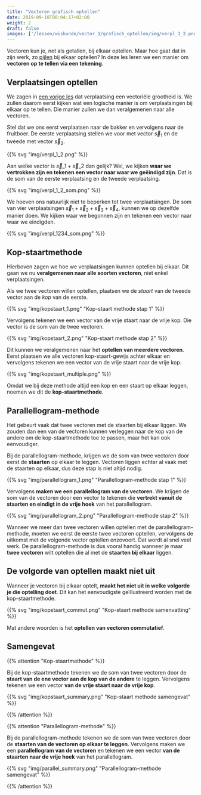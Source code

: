 ```yaml
---
title: "Vectoren grafisch optellen"
date: 2019-09-18T08:04:17+02:00
weight: 2
draft: false
images: ['/lessen/wiskunde/vector_1/grafisch_optellen/img/verpl_1_2.png', '/lessen/wiskunde/vector_1/grafisch_optellen/img/verpl_1_2_som.png', '/lessen/wiskunde/vector_1/grafisch_optellen/img/verpl_1234_som.png', '/lessen/wiskunde/vector_1/grafisch_optellen/img/kopstaart_multiple.png']
---
```

Vectoren kun je, net als getallen, bij elkaar optellen. Maar hoe gaat dat in
zijn werk, zo [pijlen](../intro/#een-vector-is-een-pijl) bij elkaar optellen? In
deze les leren we een manier om **vectoren op te tellen via een tekening**.

## Verplaatsingen optellen

We zagen in [een vorige les](../vectoriele_grootheden) dat verplaatsing een
vectoriële grootheid is. We zullen daarom eerst kijken wat een logische manier
is om verplaatsingen bij elkaar op te tellen. Die manier zullen we dan
veralgemenen naar alle vectoren.

Stel dat we ons eerst verplaatsen naar de bakker en vervolgens naar de
fruitboer. De eerste verplaatsing stellen we voor met vector $\vec{s}_1$ en de
tweede met vector $\vec{s}_2$.

{{% svg "img/verpl_1_2.png" %}}

Aan welke vector is $\vec{s}\_1 + \vec{s}\_2$ dan gelijk? Wel, we kijken **waar
we vertrokken zijn en tekenen een vector naar waar we geëindigd zijn**. Dat is
de som van de eerste verplaatsing en de tweede verplaatsing.

{{% svg "img/verpl_1_2_som.png" %}}

We hoeven ons natuurlijk niet te beperken tot twee verplaatsingen. De som van
vier verplaatsingen $\vec{s}_1 + \vec{s}_2 + \vec{s}_3 + \vec{s}_4$, kunnen we
op dezelfde manier doen. We kijken waar we begonnen zijn en tekenen een vector
naar waar we eindigden.

{{% svg "img/verpl_1234_som.png" %}}

## Kop-staartmethode

Hierboven zagen we hoe we verplaatsingen kunnen optellen bij elkaar. Dit gaan we
nu **veralgemenen naar alle soorten vectoren**, niet enkel verplaatsingen.

Als we twee vectoren willen optellen, plaatsen we de *staart* van de tweede
vector aan de *kop* van de eerste.

{{% svg "img/kopstaart_1.png" "Kop-staart methode stap 1" %}}

Vervolgens tekenen we een vector van de vrije staart naar de vrije kop. Die
vector is de som van de twee vectoren.

{{% svg "img/kopstaart_2.png" "Kop-staart methode stap 2" %}}

Dit kunnen we veralgemenen naar het **optellen van meerdere vectoren**. Eerst
plaatsen we alle vectoren kop-staart-gewijs achter elkaar en vervolgens tekenen
we een vector van de vrije staart naar de vrije kop.

{{% svg "img/kopstaart_multiple.png" %}}

Omdat we bij deze methode altijd een kop en een staart op elkaar leggen, noemen
we dit de **kop-staartmethode**.

## Parallellogram-methode

Het gebeurt vaak dat twee vectoren met de staarten bij elkaar liggen. We zouden
dan een van de vectoren kunnen verleggen naar de kop van de andere om de
kop-staartmethode toe te passen, maar het kan ook eenvoudiger.

Bij de parallellogram-methode, krijgen we de som van twee vectoren door eerst de
**staarten** op elkaar te leggen. Vectoren liggen echter al vaak met de staarten
op elkaar, dus deze stap is niet altijd nodig.

{{% svg "img/parallellogram_1.png" "Parallellogram-methode stap 1" %}}

Vervolgens **maken we een parallellogram van de vectoren**. We krijgen de som
van de vectoren door een vector te tekenen die **vertrekt vanuit de staarten en
eindigt in de vrije hoek** van het parallellogram.

{{% svg "img/parallellogram_2.png" "Parallellogram-methode stap 2" %}}

Wanneer we meer dan twee vectoren willen optellen met de parallellogram-methode,
moeten we eerst de eerste twee vectoren optellen, vervolgens de uitkomst met de
volgende vector optellen enzovoort. Dat wordt al snel veel werk. De
parallellogram-methode is dus vooral handig wanneer je maar **twee vectoren**
wilt optellen die al met de **staarten bij elkaar** liggen.

## De volgorde van optellen maakt niet uit

Wanneer je vectoren bij elkaar optelt, **maakt het niet uit in welke volgorde je
die optelling doet**. Dit kan het eenvoudigste geïllustreerd worden met de
kop-staartmethode.

{{% svg "img/kopstaart_commut.png" "Kop-staart methode samenvatting" %}}

Mat andere woorden is het **optellen van vectoren commutatief**.

## Samengevat

{{% attention "Kop-staartmethode" %}}

Bij de kop-staartmethode tekenen we de som van twee vectoren door de **staart
van de ene vector aan de kop van de andere** te leggen. Vervolgens tekenen we
een vector **van de vrije staart naar de vrije kop**.

{{% svg "img/kopstaart_summary.png" "Kop-staart methode samengevat" %}}

{{% /attention %}}

{{% attention "Parallellogram-methode" %}}

Bij de parallellogram-methode tekenen we de som van twee vectoren door de
**staarten van de vectoren op elkaar te leggen**. Vervolgens maken we een
**parallellogram van de vectoren** en tekenen we een vector **van de staarten
naar de vrije hoek** van het parallellogram.

{{% svg "img/parallel_summary.png" "Parallellogram-methode samengevat" %}}

{{% /attention %}}
